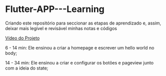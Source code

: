 # Flutter-APP---Learning
Criando este repositório para seccionar as etapas de aprendizado e, assim, deixar mais legível e revisável minhas notas e códigos



[Vídeo do Projeto](https://www.youtube.com/watch?v=lxSaD7jbsxM)

6 - 14 min: Ele ensinou a criar a homepage e escrever um hello world no body;

14 - 34 min: Ele ensinou a criar e configurar os botões e pageview junto com a ideia do state;
